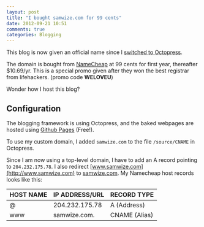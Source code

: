 ```yaml
---
layout: post
title: "I bought samwize.com for 99 cents"
date: 2012-09-21 10:51
comments: true
categories: Blogging
---
```


This blog is now given an official name since I [switched to Octopress](/2012/09/10/switched-from-wordpress-to-octopress/). 

The domain is bought from [NameCheap](http://www.namecheap.com/) at 99 cents for first year, thereafter $10.69/yr. This is a special promo given after they won the best registrar from lifehackers. (promo code **WELOVEU**)

Wonder how I host this blog?

<!-- more -->

## Configuration ##

The blogging framework is using Octopress, and the baked webpages are hosted using [Github Pages](/2012/09/11/how-to-setup-octopress-on-github-pages/) (Free!).

To use my custom domain, I added `samwize.com` to the file `/source/CNAME` in Octopress. 

Since I am now using a top-level domain, I have to add an A record pointing to `204.232.175.78`. I also redirect [www.samwize.com](http://www.samwize.com) to [samwize.com](http://samwize.com). My Namecheap host records looks like this:

| HOST NAME   | IP ADDRESS/URL    | RECORD TYPE       |
| ----------- | ----------------- | ----------------- |
| @           | 204.232.175.78    | A (Address)       
| www         | samwize.com.      | CNAME (Alias)     
